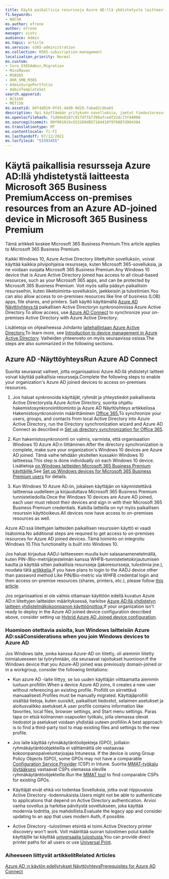 ```yaml
---
title: Käytä paikallisia resursseja Azure AD:llä yhdistetystä laitteesta Microsoft 365 Businessissa
f1.keywords:
- NOCSH
ms.author: efrene
author: efrene
manager: scotv
audience: Admin
ms.topic: article
ms.service: o365-administration
ms.collection: M365-subscription-management
localization_priority: Normal
ms.custom:
- Core_O365Admin_Migration
- MiniMaven
- MSB365
- OKR_SMB_M365
- AdminSurgePortfolio
- AdminTemplateSet
search.appverid:
- BCS160
- MET150
ms.assetid: b0f4d010-9fd1-44d0-9d20-fabad2cdbab5
description: Opi käyttämään yrityksen sovelluksia, jaetut tiedostoresurssit ja tulostimet tai muut paikallisen Azure Active Directory Windows 10 avulla.
ms.openlocfilehash: 71d60e0187c917dffb7390afcedf22dc73f44008
ms.sourcegitcommit: 00f001019c653269d85718d410f970887d904304
ms.translationtype: MT
ms.contentlocale: fi-FI
ms.lasthandoff: 07/12/2021
ms.locfileid: "53393455"
---
```

# <a name="access-on-premises-resources-from-an-azure-ad-joined-device-in-microsoft-365-business-premium"></a><span data-ttu-id="c30f2-103">Käytä paikallisia resursseja Azure AD:llä yhdistetystä laitteesta Microsoft 365 Business Premium</span><span class="sxs-lookup"><span data-stu-id="c30f2-103">Access on-premises resources from an Azure AD-joined device in Microsoft 365 Business Premium</span></span>

<span data-ttu-id="c30f2-104">Tämä artikkeli koskee Microsoft 365 Business Premium.</span><span class="sxs-lookup"><span data-stu-id="c30f2-104">This article applies to Microsoft 365 Business Premium.</span></span>

<span data-ttu-id="c30f2-105">Kaikki Windows 10, Azure Active Directory liitettyihin sovelluksiin, voivat käyttää kaikkia pilvipohjaisia resursseja, kuten Microsoft 365-sovelluksia, ja ne voidaan suojata Microsoft 365 Business Premium.</span><span class="sxs-lookup"><span data-stu-id="c30f2-105">Any Windows 10 device that is Azure Active Directory joined has access to all cloud-based resources, such as your Microsoft 365 apps, and can be protected by Microsoft 365 Business Premium.</span></span> <span data-ttu-id="c30f2-106">Voit myös sallia pääsyn paikallisiin resursseihin, kuten liiketoiminta-sovelluksiin, jaekkeisiin ja tulostimien.</span><span class="sxs-lookup"><span data-stu-id="c30f2-106">You can also allow access to on-premises resources like line of business (LOB) apps, file shares, and printers.</span></span> <span data-ttu-id="c30f2-107">Salli käyttö käyttämällä [Azure AD Näyttöyhteys:tä](/azure/active-directory/connect/active-directory-aadconnect) paikallisen Active Directoryn synkronoinnissa Azure Active Directory.</span><span class="sxs-lookup"><span data-stu-id="c30f2-107">To allow access, use [Azure AD Connect](/azure/active-directory/connect/active-directory-aadconnect) to synchronize your on-premises Active Directory with Azure Active Directory.</span></span>

<span data-ttu-id="c30f2-108">Lisätietoja on ohjeaiheessa Johdanto [laitehallintaan Azure Active Directory.](/azure/active-directory/device-management-introduction)</span><span class="sxs-lookup"><span data-stu-id="c30f2-108">To learn more, see [Introduction to device management in Azure Active Directory](/azure/active-directory/device-management-introduction).</span></span>
<span data-ttu-id="c30f2-109">Vaiheiden yhteenveto on myös seuraavissa osissa.</span><span class="sxs-lookup"><span data-stu-id="c30f2-109">The steps are also summarized in the following sections.</span></span>

## <a name="run-azure-ad-connect"></a><span data-ttu-id="c30f2-110">Azure AD -Näyttöyhteys</span><span class="sxs-lookup"><span data-stu-id="c30f2-110">Run Azure AD Connect</span></span>

<span data-ttu-id="c30f2-111">Suorita seuraavat vaiheet, jotta organisaatiosi Azure AD:llä yhdistetyt laitteet voivat käyttää paikallisia resursseja.</span><span class="sxs-lookup"><span data-stu-id="c30f2-111">Complete the following steps to enable your organization's Azure AD joined devices to access on-premises resources.</span></span>

1. <span data-ttu-id="c30f2-112">Jos haluat synkronoida käyttäjät, ryhmät ja yhteystiedot paikallisesta Active Directorysta Azure Active Directory, suorita ohjattu hakemistosynkronointitoiminto ja Azure AD Näyttöyhteys artikkelissa Hakemistosynkronoinnin määrittäminen [Office 365.](../enterprise/set-up-directory-synchronization.md)</span><span class="sxs-lookup"><span data-stu-id="c30f2-112">To synchronize your users, groups, and contacts from local Active Directory into Azure Active Directory, run the Directory synchronization wizard and Azure AD Connect as described in [Set up directory synchronization for Office 365](../enterprise/set-up-directory-synchronization.md).</span></span>

2. <span data-ttu-id="c30f2-113">Kun hakemistosynkronointi on valmis, varmista, että organisaation Windows 10 Azure AD:n liittäminen.</span><span class="sxs-lookup"><span data-stu-id="c30f2-113">After the directory synchronization is complete, make sure your organization's Windows 10 devices are Azure AD joined.</span></span> <span data-ttu-id="c30f2-114">Tämä vaihe tehdään yksitellen kussakin Windows 10 laitteessa.</span><span class="sxs-lookup"><span data-stu-id="c30f2-114">This step is done individually on each Windows 10 device.</span></span> <span data-ttu-id="c30f2-115">Lisätietoja [on Windows laitteiden Microsoft 365 Business Premium käyttäjille.](set-up-windows-devices.md)</span><span class="sxs-lookup"><span data-stu-id="c30f2-115">See [Set up Windows devices for Microsoft 365 Business Premium users](set-up-windows-devices.md) for details.</span></span>

3. <span data-ttu-id="c30f2-116">Kun Windows 10 Azure AD:iin, jokaisen käyttäjän on käynnistettävä laitteensa uudelleen ja kirjauduttava Microsoft 365 Business Premium tunnistetiedoilla.</span><span class="sxs-lookup"><span data-stu-id="c30f2-116">Once the Windows 10 devices are Azure AD joined, each user must reboot their devices and sign in with their Microsoft 365 Business Premium credentials.</span></span> <span data-ttu-id="c30f2-117">Kaikilla laitteilla on nyt myös paikallisen resurssin käyttöoikeus.</span><span class="sxs-lookup"><span data-stu-id="c30f2-117">All devices now have access to on-premises resources as well.</span></span>

<span data-ttu-id="c30f2-118">Azure AD:ssä liitettyjen laitteiden paikallisen resurssien käyttö ei vaadi lisätoimia.</span><span class="sxs-lookup"><span data-stu-id="c30f2-118">No additional steps are required to get access to on-premises resources for Azure AD joined devices.</span></span> <span data-ttu-id="c30f2-119">Tämä toiminto on integroitu Windows 10.</span><span class="sxs-lookup"><span data-stu-id="c30f2-119">This functionality is built into Windows 10.</span></span>

<span data-ttu-id="c30f2-120">Jos haluat kirjautua AADJ-laitteeseen muulla kuin salasanamenetelmällä, kuten PIN-/Bio-metrijärjestelmän kanssa WHFB-tunnistetietokirjautumisen kautta ja käyttää sitten paikallisia resursseja (jakoresursseja, tulostimia jne.), noudata tätä [artikkelia.](/windows/security/identity-protection/hello-for-business/hello-hybrid-aadj-sso-base)</span><span class="sxs-lookup"><span data-stu-id="c30f2-120">If you have plans to login to the AADJ device other than password method Like PIN/Bio-metric via WHFB credential login and then access on-premise resources (shares, printers, etc.), please follow [this article](/windows/security/identity-protection/hello-for-business/hello-hybrid-aadj-sso-base).</span></span>

<span data-ttu-id="c30f2-121">Jos organisaatiosi ei ole valmis ottamaan käyttöön edellä kuvatun Azure AD:n liitettyjen laitteiden määrityksessä, harkitse [Azure AD:llä yhdistetyn laitteen yhdistelmäkokoonpanon käyttöönottoa.](manage-windows-devices.md)</span><span class="sxs-lookup"><span data-stu-id="c30f2-121">If your organization isn't ready to deploy in the Azure AD joined device configuration described above, consider setting up [Hybrid Azure AD Joined device configuration](manage-windows-devices.md).</span></span>

### <a name="considerations-when-you-join-windows-devices-to-azure-ad"></a><span data-ttu-id="c30f2-122">Huomioon otettavia asioita, kun Windows laitteisiin Azure AD:ssä</span><span class="sxs-lookup"><span data-stu-id="c30f2-122">Considerations when you join Windows devices to Azure AD</span></span>

<span data-ttu-id="c30f2-123">Jos Windows laite, jonka kanssa Azure-AD on liitetty, oli aiemmin liitetty toimialueeseen tai työryhmään, ota seuraavat rajoitukset huomioon:</span><span class="sxs-lookup"><span data-stu-id="c30f2-123">If the Windows device that you Azure-AD joined was previously domain-joined or in a workgroup, consider the following limitations:</span></span>

- <span data-ttu-id="c30f2-124">Kun azure AD -laite liittyy, se luo uuden käyttäjän viittaamatta aiemmin luotuun profiiliin.</span><span class="sxs-lookup"><span data-stu-id="c30f2-124">When a device Azure AD joins, it creates a new user without referencing an existing profile.</span></span> <span data-ttu-id="c30f2-125">Profiilit on siirrettävä manuaalisesti.</span><span class="sxs-lookup"><span data-stu-id="c30f2-125">Profiles must be manually migrated.</span></span> <span data-ttu-id="c30f2-126">Käyttäjäprofiili sisältää tietoja, kuten suosikit, paikalliset tiedostot, selaimen asetukset ja aloitusvalikko asetukset.</span><span class="sxs-lookup"><span data-stu-id="c30f2-126">A user profile contains information like favorites, local files, browser settings, and Start menu settings.</span></span> <span data-ttu-id="c30f2-127">Paras tapa on etsiä kolmannen osapuolen työkalu, jolla olemassa olevat tiedostot ja asetukset voidaan yhdistää uuteen profiiliin.</span><span class="sxs-lookup"><span data-stu-id="c30f2-127">A best approach is to find a third-party tool to map existing files and settings to the new profile.</span></span>

- <span data-ttu-id="c30f2-128">Jos laite käyttää ryhmäkäytäntöobjekteja (GPO), joillakin ryhmäkäytäntöobjekteilla ei välttämättä ole vastaavaa kokoonpanopalveluntarjoajaa Intunessa. [](/windows/configuration/provisioning-packages/how-it-pros-can-use-configuration-service-providers)</span><span class="sxs-lookup"><span data-stu-id="c30f2-128">If the device is using Group Policy Objects (GPO), some GPOs may not have a comparable [Configuration Service Provider](/windows/configuration/provisioning-packages/how-it-pros-can-use-configuration-service-providers) (CSP) in Intune.</span></span> <span data-ttu-id="c30f2-129">Suorita [MMAT-työkalu löytääksesi](https://www.microsoft.com/download/details.aspx?id=45520) vastaavat CSPs olemassa oleville ryhmäkäytäntöobjekteille.</span><span class="sxs-lookup"><span data-stu-id="c30f2-129">Run the [MMAT tool](https://www.microsoft.com/download/details.aspx?id=45520) to find comparable CSPs for existing GPOs.</span></span>

- <span data-ttu-id="c30f2-130">Käyttäjät eivät ehkä voi todentaa Sovelluksia, jotka ovat riippuvaisia Active Directory -todennuksista.</span><span class="sxs-lookup"><span data-stu-id="c30f2-130">Users might not be able to authenticate to applications that depend on Active Directory authentication.</span></span> <span data-ttu-id="c30f2-131">Arvioi vanha sovellus ja harkitse päivitystä sovellukseen, joka käyttää modernia todnttia, jos mahdollista.</span><span class="sxs-lookup"><span data-stu-id="c30f2-131">Evaluate the legacy app and consider updating to an app that uses modern Auth, if possible.</span></span>

- <span data-ttu-id="c30f2-132">Active Directory -tulostimen etsintä ei toimi.</span><span class="sxs-lookup"><span data-stu-id="c30f2-132">Active Directory printer discovery won't work.</span></span> <span data-ttu-id="c30f2-133">Voit määrittää suoran tulostimen polut kaikille käyttäjille tai käyttää [universaalia tulostusta.](/universal-print/)</span><span class="sxs-lookup"><span data-stu-id="c30f2-133">You can provide direct printer paths for all users or use [Universal Print](/universal-print/).</span></span>

### <a name="related-articles"></a><span data-ttu-id="c30f2-134">Aiheeseen liittyvät artikkelit</span><span class="sxs-lookup"><span data-stu-id="c30f2-134">Related Articles</span></span>

[<span data-ttu-id="c30f2-135">Azure AD :n käytön edellytykset Näyttöyhteys</span><span class="sxs-lookup"><span data-stu-id="c30f2-135">Prerequisites for Azure AD Connect</span></span>](/azure/active-directory/hybrid/how-to-connect-install-prerequisites)
